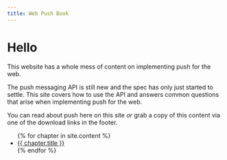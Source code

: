 ```yaml
---
title: Web Push Book
---
```

# Hello

This website has a whole mess of content on implementing push for the web.

The push messaging API is still new and the spec has only just started to settle. This site covers how to use the API and answers common questions that arise when implementing push for the web.

You can read about push here on this site *or* grab a copy of this content
via one of the download links in the footer.

<ul class="book-toc">
{% for chapter in site.content %}
  <li><a href="{{ chapter.url }}">{{ chapter.title }}</a></li>
{% endfor %}
</ul>